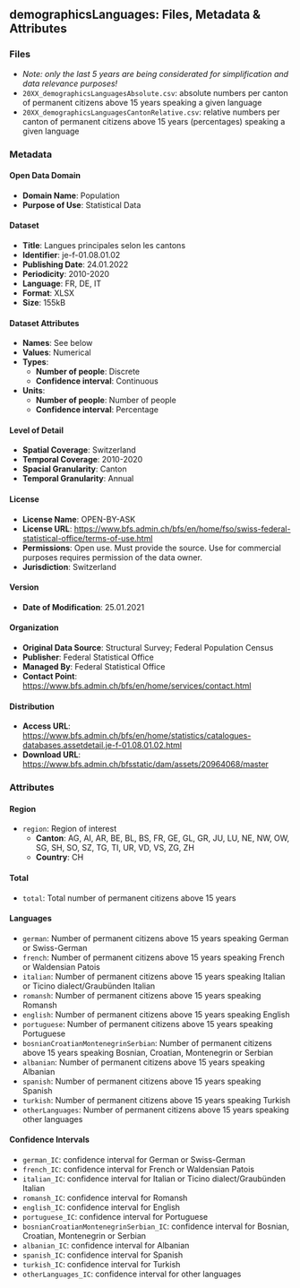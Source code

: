 ## demographicsLanguages: Files, Metadata & Attributes

### **Files**
- *Note: only the last 5 years are being considerated for simplification and data relevance purposes!*
- ```20XX_demographicsLanguagesAbsolute.csv```: absolute numbers per canton of permanent citizens above 15 years speaking a given language
- ```20XX_demographicsLanguagesCantonRelative.csv```: relative numbers per canton of permanent citizens above 15 years (percentages) speaking a given language

### Metadata

#### Open Data Domain
- **Domain Name**: Population
- **Purpose of Use**: Statistical Data

#### Dataset
- **Title**: Langues principales selon les cantons
- **Identifier**: je-f-01.08.01.02
- **Publishing Date**: 24.01.2022
- **Periodicity**: 2010-2020
- **Language**: FR, DE, IT
- **Format**: XLSX
- **Size**: 155kB

#### Dataset Attributes
- **Names**: See below
- **Values**: Numerical
- **Types**:
  - **Number of people**: Discrete
  - **Confidence interval**: Continuous
- **Units**: 
  - **Number of people**: Number of people
  - **Confidence interval**: Percentage

#### Level of Detail
- **Spatial Coverage**: Switzerland
- **Temporal Coverage**: 2010-2020
- **Spacial Granularity**: Canton
- **Temporal Granularity**: Annual

#### License
- **License Name**: OPEN-BY-ASK
- **License URL**: https://www.bfs.admin.ch/bfs/en/home/fso/swiss-federal-statistical-office/terms-of-use.html
- **Permissions**: Open use. Must provide the source. Use for commercial purposes requires permission of the data owner.
- **Jurisdiction**: Switzerland

#### Version
- **Date of Modification**: 25.01.2021

#### Organization
- **Original Data Source**: Structural Survey; Federal Population Census
- **Publisher**: Federal Statistical Office
- **Managed By**: Federal Statistical Office
- **Contact Point**: https://www.bfs.admin.ch/bfs/en/home/services/contact.html

#### Distribution
- **Access URL**: https://www.bfs.admin.ch/bfs/en/home/statistics/catalogues-databases.assetdetail.je-f-01.08.01.02.html
- **Download URL**: https://www.bfs.admin.ch/bfsstatic/dam/assets/20964068/master

### Attributes

#### Region
- ```region```: Region of interest 
  - **Canton**: AG, AI, AR, BE, BL, BS, FR, GE, GL, GR, JU, LU, NE, NW, OW, SG, SH, SO, SZ, TG, TI, UR, VD, VS, ZG, ZH 
  - **Country**: CH 

#### Total
- ```total```: Total number of permanent citizens above 15 years

#### Languages
- ```german```: Number of permanent citizens above 15 years speaking German or Swiss-German
- ```french```: Number of permanent citizens above 15 years speaking French or Waldensian Patois
- ```italian```: Number of permanent citizens above 15 years speaking Italian or Ticino dialect/Graubünden Italian
- ```romansh```: Number of permanent citizens above 15 years speaking Romansh
- ```english```: Number of permanent citizens above 15 years speaking English
- ```portuguese```: Number of permanent citizens above 15 years speaking Portuguese
- ```bosnianCroatianMontenegrinSerbian```: Number of permanent citizens above 15 years speaking Bosnian, Croatian, Montenegrin or Serbian
- ```albanian```: Number of permanent citizens above 15 years speaking Albanian
- ```spanish```: Number of permanent citizens above 15 years speaking Spanish
- ```turkish```: Number of permanent citizens above 15 years speaking Turkish
- ```otherLanguages```: Number of permanent citizens above 15 years speaking other languages

#### Confidence Intervals
- ```german_IC```: confidence interval for German or Swiss-German
- ```french_IC```: confidence interval for French or Waldensian Patois
- ```italian_IC```: confidence interval for Italian or Ticino dialect/Graubünden Italian
- ```romansh_IC```: confidence interval for Romansh
- ```english_IC```: confidence interval for English
- ```portuguese_IC```: confidence interval for Portuguese
- ```bosnianCroatianMontenegrinSerbian_IC```: confidence interval for Bosnian, Croatian, Montenegrin or Serbian
- ```albanian_IC```: confidence interval for Albanian 
- ```spanish_IC```: confidence interval for Spanish
- ```turkish_IC```: confidence interval for Turkish
- ```otherLanguages_IC```: confidence interval for other languages
